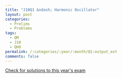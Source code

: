 ```yaml
---
title: "J10Q1 &ndash; Harmonic Oscillator"
layout: post
categories:
  - Prelims
  - Problems
tags:
  - QM
  - J10
  - QHO
permalink: /:categories/:year/:month/Q1:output_ext
comments: false
---
```

<object data="2010J1Q.pdf" type="application/pdf" width="100%" height="500"></object>
<div class="message"><a href='https://princetonprelim.com/prelim/24/'>Check for solutions to this year's exam</a></div>